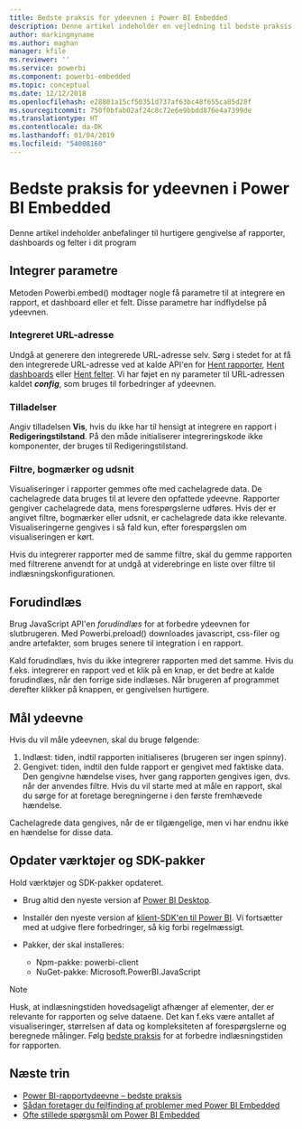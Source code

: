```yaml
---
title: Bedste praksis for ydeevnen i Power BI Embedded
description: Denne artikel indeholder en vejledning til bedste praksis for integreret analyse
author: markingmyname
ms.author: maghan
manager: kfile
ms.reviewer: ''
ms.service: powerbi
ms.component: powerbi-embedded
ms.topic: conceptual
ms.date: 12/12/2018
ms.openlocfilehash: e28801a15cf50351d737af63bc48f655ca85d28f
ms.sourcegitcommit: 750f0bfab02af24c8c72e6e9bbdd876e4a7399de
ms.translationtype: HT
ms.contentlocale: da-DK
ms.lasthandoff: 01/04/2019
ms.locfileid: "54008160"
---
```

# <a name="power-bi-embedded-performance-best-practices"></a>Bedste praksis for ydeevnen i Power BI Embedded

Denne artikel indeholder anbefalinger til hurtigere gengivelse af rapporter, dashboards og felter i dit program

## <a name="embed-parameters"></a>Integrer parametre

Metoden Powerbi.embed() modtager nogle få parametre til at integrere en rapport, et dashboard eller et felt. Disse parametre har indflydelse på ydeevnen.

### <a name="embed-url"></a>Integreret URL-adresse

Undgå at generere den integrerede URL-adresse selv. Sørg i stedet for at få den integrerede URL-adresse ved at kalde API'en for [Hent rapporter](https://na01.safelinks.protection.outlook.com/?url=https%3A%2F%2Fdocs.microsoft.com%2Fen-us%2Frest%2Fapi%2Fpower-bi%2Freports%2Fgetreportsingroup&data=02%7C01%7CMark.Ghanayem%40microsoft.com%7C07ca68ceb37a48e3f3de08d64968707a%7C72f988bf86f141af91ab2d7cd011db47%7C1%7C0%7C636777110256168308&sdata=22lkqRM2w1MQfrM8dooedaPqqIU8PufTq9TT4VDzRo0%3D&reserved=0), [Hent dashboards](https://na01.safelinks.protection.outlook.com/?url=https%3A%2F%2Fdocs.microsoft.com%2Fen-us%2Frest%2Fapi%2Fpower-bi%2Fdashboards%2Fgetdashboardsingroup&data=02%7C01%7CMark.Ghanayem%40microsoft.com%7C07ca68ceb37a48e3f3de08d64968707a%7C72f988bf86f141af91ab2d7cd011db47%7C1%7C0%7C636777110256168308&sdata=nfWRgbSoXVF42Rg%2Ba9491u19uksXp%2FAyz%2Fa%2Ba7%2FCtdA%3D&reserved=0) eller [Hent felter](https://na01.safelinks.protection.outlook.com/?url=https%3A%2F%2Fdocs.microsoft.com%2Fen-us%2Frest%2Fapi%2Fpower-bi%2Fdashboards%2Fgettilesingroup&data=02%7C01%7CMark.Ghanayem%40microsoft.com%7C07ca68ceb37a48e3f3de08d64968707a%7C72f988bf86f141af91ab2d7cd011db47%7C1%7C0%7C636777110256178318&sdata=LgZ27TynNpqQJDrb3aHWGQXIS%2FzichAO9De5M2uhF1Q%3D&reserved=0). Vi har føjet en ny parameter til URL-adressen kaldet **_config_**, som bruges til forbedringer af ydeevnen.

### <a name="permissions"></a>Tilladelser

Angiv tilladelsen **Vis**, hvis du ikke har til hensigt at integrere en rapport i **Redigeringstilstand**. På den måde initialiserer integreringskode ikke komponenter, der bruges til Redigeringstilstand.

### <a name="filters-bookmarks-and-slicers"></a>Filtre, bogmærker og udsnit

Visualiseringer i rapporter gemmes ofte med cachelagrede data. De cachelagrede data bruges til at levere den opfattede ydeevne. Rapporter gengiver cachelagrede data, mens forespørgslerne udføres. Hvis der er angivet filtre, bogmærker eller udsnit, er cachelagrede data ikke relevante. Visualiseringerne gengives i så fald kun, efter forespørgslen om visualiseringen er kørt.

Hvis du integrerer rapporter med de samme filtre, skal du gemme rapporten med filtrerene anvendt for at undgå at viderebringe en liste over filtre til indlæsningskonfigurationen.

## <a name="preload"></a>Forudindlæs

Brug JavaScript API'en *forudindlæs* for at forbedre ydeevnen for slutbrugeren.
Med Powerbi.preload() downloades javascript, css-filer og andre artefakter, som bruges senere til integration i en rapport.

Kald forudindlæs, hvis du ikke integrerer rapporten med det samme. Hvis du f.eks. integrerer en rapport ved et klik på en knap, er det bedre at kalde forudindlæs, når den forrige side indlæses. Når brugeren af programmet derefter klikker på knappen, er gengivelsen hurtigere.

## <a name="measure-performance"></a>Mål ydeevne

Hvis du vil måle ydeevnen, skal du bruge følgende:

1. Indlæst: tiden, indtil rapporten initialiseres (brugeren ser ingen spinny).
2. Gengivet: tiden, indtil den fulde rapport er gengivet med faktiske data. Den gengivne hændelse vises, hver gang rapporten gengives igen, dvs. når der anvendes filtre. Hvis du vil starte med at måle en rapport, skal du sørge for at foretage beregningerne i den første fremhævede hændelse.

Cachelagrede data gengives, når de er tilgængelige, men vi har endnu ikke en hændelse for disse data.

## <a name="update-tools-and-sdk-packages"></a>Opdater værktøjer og SDK-pakker

Hold værktøjer og SDK-pakker opdateret.

* Brug altid den nyeste version af [Power BI Desktop](https://powerbi.microsoft.com/en-us/desktop/).

* Installér den nyeste version af [klient-SDK'en til Power BI](https://github.com/Microsoft/PowerBI-JavaScript). Vi fortsætter med at udgive flere forbedringer, så kig forbi regelmæssigt.

* Pakker, der skal installeres:
    * Npm-pakke: powerbi-client
    * NuGet-pakke: Microsoft.PowerBI.JavaScript

> [!Note]
> Husk, at indlæsningstiden hovedsageligt afhænger af elementer, der er relevante for rapporten og selve dataene. Det kan f.eks være antallet af visualiseringer, størrelsen af data og kompleksiteten af forespørgslerne og beregnede målinger. Følg [bedste praksis](../power-bi-reports-performance.md) for at forbedre indlæsningstiden for rapporten.

## <a name="next-steps"></a>Næste trin

* [Power BI-rapportydeevne – bedste praksis](../power-bi-reports-performance.md)
* [Sådan foretager du fejlfinding af problemer med Power BI Embedded](embedded-troubleshoot.md)
* [Ofte stillede spørgsmål om Power BI Embedded](embedded-faq.md)
